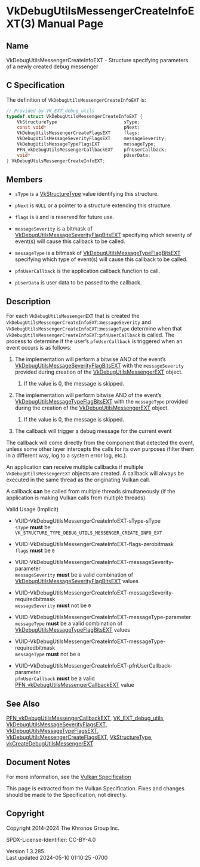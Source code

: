 # VkDebugUtilsMessengerCreateInfoEXT(3) Manual Page

## Name

VkDebugUtilsMessengerCreateInfoEXT - Structure specifying parameters of
a newly created debug messenger



## <a href="#_c_specification" class="anchor"></a>C Specification

The definition of `VkDebugUtilsMessengerCreateInfoEXT` is:

``` c
// Provided by VK_EXT_debug_utils
typedef struct VkDebugUtilsMessengerCreateInfoEXT {
    VkStructureType                         sType;
    const void*                             pNext;
    VkDebugUtilsMessengerCreateFlagsEXT     flags;
    VkDebugUtilsMessageSeverityFlagsEXT     messageSeverity;
    VkDebugUtilsMessageTypeFlagsEXT         messageType;
    PFN_vkDebugUtilsMessengerCallbackEXT    pfnUserCallback;
    void*                                   pUserData;
} VkDebugUtilsMessengerCreateInfoEXT;
```

## <a href="#_members" class="anchor"></a>Members

- `sType` is a [VkStructureType](https://registry.khronos.org/vulkan/specs/1.3-extensions/man/html/VkStructureType.html) value identifying
  this structure.

- `pNext` is `NULL` or a pointer to a structure extending this
  structure.

- `flags` is `0` and is reserved for future use.

- `messageSeverity` is a bitmask of
  [VkDebugUtilsMessageSeverityFlagBitsEXT](https://registry.khronos.org/vulkan/specs/1.3-extensions/man/html/VkDebugUtilsMessageSeverityFlagBitsEXT.html)
  specifying which severity of event(s) will cause this callback to be
  called.

- `messageType` is a bitmask of
  [VkDebugUtilsMessageTypeFlagBitsEXT](https://registry.khronos.org/vulkan/specs/1.3-extensions/man/html/VkDebugUtilsMessageTypeFlagBitsEXT.html)
  specifying which type of event(s) will cause this callback to be
  called.

- `pfnUserCallback` is the application callback function to call.

- `pUserData` is user data to be passed to the callback.

## <a href="#_description" class="anchor"></a>Description

For each `VkDebugUtilsMessengerEXT` that is created the
`VkDebugUtilsMessengerCreateInfoEXT`::`messageSeverity` and
`VkDebugUtilsMessengerCreateInfoEXT`::`messageType` determine when that
`VkDebugUtilsMessengerCreateInfoEXT`::`pfnUserCallback` is called. The
process to determine if the user’s `pfnUserCallback` is triggered when
an event occurs is as follows:

1.  The implementation will perform a bitwise AND of the event’s
    [VkDebugUtilsMessageSeverityFlagBitsEXT](https://registry.khronos.org/vulkan/specs/1.3-extensions/man/html/VkDebugUtilsMessageSeverityFlagBitsEXT.html)
    with the `messageSeverity` provided during creation of the
    [VkDebugUtilsMessengerEXT](https://registry.khronos.org/vulkan/specs/1.3-extensions/man/html/VkDebugUtilsMessengerEXT.html) object.

    1.  If the value is 0, the message is skipped.

2.  The implementation will perform bitwise AND of the event’s
    [VkDebugUtilsMessageTypeFlagBitsEXT](https://registry.khronos.org/vulkan/specs/1.3-extensions/man/html/VkDebugUtilsMessageTypeFlagBitsEXT.html)
    with the `messageType` provided during the creation of the
    [VkDebugUtilsMessengerEXT](https://registry.khronos.org/vulkan/specs/1.3-extensions/man/html/VkDebugUtilsMessengerEXT.html) object.

    1.  If the value is 0, the message is skipped.

3.  The callback will trigger a debug message for the current event

The callback will come directly from the component that detected the
event, unless some other layer intercepts the calls for its own purposes
(filter them in a different way, log to a system error log, etc.).

An application **can** receive multiple callbacks if multiple
`VkDebugUtilsMessengerEXT` objects are created. A callback will always
be executed in the same thread as the originating Vulkan call.

A callback **can** be called from multiple threads simultaneously (if
the application is making Vulkan calls from multiple threads).

Valid Usage (Implicit)

- <a href="#VUID-VkDebugUtilsMessengerCreateInfoEXT-sType-sType"
  id="VUID-VkDebugUtilsMessengerCreateInfoEXT-sType-sType"></a>
  VUID-VkDebugUtilsMessengerCreateInfoEXT-sType-sType  
  `sType` **must** be
  `VK_STRUCTURE_TYPE_DEBUG_UTILS_MESSENGER_CREATE_INFO_EXT`

- <a href="#VUID-VkDebugUtilsMessengerCreateInfoEXT-flags-zerobitmask"
  id="VUID-VkDebugUtilsMessengerCreateInfoEXT-flags-zerobitmask"></a>
  VUID-VkDebugUtilsMessengerCreateInfoEXT-flags-zerobitmask  
  `flags` **must** be `0`

- <a
  href="#VUID-VkDebugUtilsMessengerCreateInfoEXT-messageSeverity-parameter"
  id="VUID-VkDebugUtilsMessengerCreateInfoEXT-messageSeverity-parameter"></a>
  VUID-VkDebugUtilsMessengerCreateInfoEXT-messageSeverity-parameter  
  `messageSeverity` **must** be a valid combination of
  [VkDebugUtilsMessageSeverityFlagBitsEXT](https://registry.khronos.org/vulkan/specs/1.3-extensions/man/html/VkDebugUtilsMessageSeverityFlagBitsEXT.html)
  values

- <a
  href="#VUID-VkDebugUtilsMessengerCreateInfoEXT-messageSeverity-requiredbitmask"
  id="VUID-VkDebugUtilsMessengerCreateInfoEXT-messageSeverity-requiredbitmask"></a>
  VUID-VkDebugUtilsMessengerCreateInfoEXT-messageSeverity-requiredbitmask  
  `messageSeverity` **must** not be `0`

- <a href="#VUID-VkDebugUtilsMessengerCreateInfoEXT-messageType-parameter"
  id="VUID-VkDebugUtilsMessengerCreateInfoEXT-messageType-parameter"></a>
  VUID-VkDebugUtilsMessengerCreateInfoEXT-messageType-parameter  
  `messageType` **must** be a valid combination of
  [VkDebugUtilsMessageTypeFlagBitsEXT](https://registry.khronos.org/vulkan/specs/1.3-extensions/man/html/VkDebugUtilsMessageTypeFlagBitsEXT.html)
  values

- <a
  href="#VUID-VkDebugUtilsMessengerCreateInfoEXT-messageType-requiredbitmask"
  id="VUID-VkDebugUtilsMessengerCreateInfoEXT-messageType-requiredbitmask"></a>
  VUID-VkDebugUtilsMessengerCreateInfoEXT-messageType-requiredbitmask  
  `messageType` **must** not be `0`

- <a
  href="#VUID-VkDebugUtilsMessengerCreateInfoEXT-pfnUserCallback-parameter"
  id="VUID-VkDebugUtilsMessengerCreateInfoEXT-pfnUserCallback-parameter"></a>
  VUID-VkDebugUtilsMessengerCreateInfoEXT-pfnUserCallback-parameter  
  `pfnUserCallback` **must** be a valid
  [PFN_vkDebugUtilsMessengerCallbackEXT](https://registry.khronos.org/vulkan/specs/1.3-extensions/man/html/PFN_vkDebugUtilsMessengerCallbackEXT.html)
  value

## <a href="#_see_also" class="anchor"></a>See Also

[PFN_vkDebugUtilsMessengerCallbackEXT](https://registry.khronos.org/vulkan/specs/1.3-extensions/man/html/PFN_vkDebugUtilsMessengerCallbackEXT.html),
[VK_EXT_debug_utils](https://registry.khronos.org/vulkan/specs/1.3-extensions/man/html/VK_EXT_debug_utils.html),
[VkDebugUtilsMessageSeverityFlagsEXT](https://registry.khronos.org/vulkan/specs/1.3-extensions/man/html/VkDebugUtilsMessageSeverityFlagsEXT.html),
[VkDebugUtilsMessageTypeFlagsEXT](https://registry.khronos.org/vulkan/specs/1.3-extensions/man/html/VkDebugUtilsMessageTypeFlagsEXT.html),
[VkDebugUtilsMessengerCreateFlagsEXT](https://registry.khronos.org/vulkan/specs/1.3-extensions/man/html/VkDebugUtilsMessengerCreateFlagsEXT.html),
[VkStructureType](https://registry.khronos.org/vulkan/specs/1.3-extensions/man/html/VkStructureType.html),
[vkCreateDebugUtilsMessengerEXT](https://registry.khronos.org/vulkan/specs/1.3-extensions/man/html/vkCreateDebugUtilsMessengerEXT.html)

## <a href="#_document_notes" class="anchor"></a>Document Notes

For more information, see the <a
href="https://registry.khronos.org/vulkan/specs/1.3-extensions/html/vkspec.html#VkDebugUtilsMessengerCreateInfoEXT"
target="_blank" rel="noopener">Vulkan Specification</a>

This page is extracted from the Vulkan Specification. Fixes and changes
should be made to the Specification, not directly.

## <a href="#_copyright" class="anchor"></a>Copyright

Copyright 2014-2024 The Khronos Group Inc.

SPDX-License-Identifier: CC-BY-4.0

Version 1.3.285  
Last updated 2024-05-10 01:10:25 -0700
